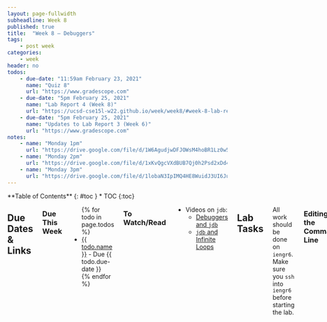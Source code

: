 ```yaml
---
layout: page-fullwidth
subheadline: Week 8
published: true
title:  "Week 8 – Debuggers"
tags:
    - post week
categories:
    - week
header: no
todos:
    - due-date: "11:59am February 23, 2021"
      name: "Quiz 8"
      url: "https://www.gradescope.com"
    - due-date: "5pm February 25, 2021"
      name: "Lab Report 4 (Week 8)"
      url: "https://ucsd-cse15l-w22.github.io/week/week8/#week-8-lab-report"
    - due-date: "5pm February 25, 2021"
      name: "Updates to Lab Report 3 (Week 6)"
      url: "https://www.gradescope.com"
notes:
    - name: "Monday 1pm"
      url: "https://drive.google.com/file/d/1W6AgudjwDFJOWsM4hoBR1Lz0w5bb0ct7"
    - name: "Monday 2pm"
      url: "https://drive.google.com/file/d/1xKvQgcVXdBUB7Qj0h2Psd2xDd4TB-EbW"
    - name: "Monday 3pm"
      url: "https://drive.google.com/file/d/1lobaN3IpIMQ4HE8WuidJ3UI6Ju6wk16J"
---
```


<div class="row">
<div class="medium-4 medium-push-8 columns" markdown="1">
<div class="panel radius fixed-toc"  data-options="sticky_on:large" markdown="1">
**Table of Contents**
{: #toc }
*  TOC
{:toc}
</div>
</div><!-- /.medium-4.columns -->

<div class="medium-8 medium-pull-4 columns" markdown="1">

## Due Dates & Links

### Due This Week

<ul>
{% for todo in page.todos %}
<li><a href="{{ todo.url }}">{{ todo.name }}</a> - Due {{ todo.due-date }}</li>
{% endfor %}
</ul>

### To Watch/Read

- Videos on `jdb`:
    - [Debuggers and `jdb`](https://www.youtube.com/watch?v=0Olg_U0Su_I)
    - [`jdb` and Infinite Loops](https://youtu.be/AFkUAwvPTGA)

## Lab Tasks

All work should be done on `iengr6`. Make sure you `ssh` into `iengr6` before starting the lab. 

### Editing at the Command Line

**Everyone** should do this; it's skill practice that you all need.

Clone (or pull if you've already cloned) **your** copy of
`week8lab` onto ieng6. We have provided you think link here:
[week8lab](https://github.com/ucsd-cse15l-f23/week8lab.git)

Make sure you can use `javac -cp .:lib/hamcrest-core-1.3.jar:lib/junit-4.13.2.jar *.java` to build it and `java -cp .:lib/hamcrest-core-1.3.jar:lib/junit-4.13.2.jar org.junit.runner.JUnitCore HandlerTests` run your tests. Note that since you last saw ChatServer, our devs have updated a key known bug where the main method did not match the name of the java file. It has since been fixed and the main method is now `ChatServer`. Our devs have also added more functionality such as emoji handling and sentiment analysis.

Still on your own, open the test file by giving it as an argument to `vim`, like
`vim HandlerTests.java` (you might need to `cd` into the repository
directory first). Add a test using the vim editing commands you learned, then
save, quit, and rerun the tests.

You've just done programming entirely on ieng6; you didn't need VScode at all,
just a terminal!

As a group, discuss and **write in notes**:

- What were two things you thought were annoying about using Vim? Be specific.
- What were two things you thought were cool about using Vim? Be specific.

### git branches

Do this part as a group, while logged into someone's account on `ieng6`. Here we will look at a branch in our code that is currently in developement and a work in progress. You and your group have been tasked with testing the new beta branch adding even more functionality to the ChatServer you just pulled.

1. Make sure you are in the `week8lab` folder and run `git branch` to see the current branch we are in and `git branch -a` to list all available branches. Take a screenshot of these commands and add them to your lab report.
2. Notice the presence of the `week8sprint` branch which is only available remotely. We will want to checkout the the new `week8sprint` branch by running `git checkout week8sprint`. Note that this will only switch our branches and not update our files. We will need to run a fresh pull inorder to update our files. Let's do that by running `git pull` and verify our branch by running another `git branch`. Go ahead and take a screenshot of these steps and add them to your document. Discuss with your group members and write a short summary of what you just did in steps 1-2.

### Using a Debugger
3. We will now want to recompile our code. Run </br>`javac -cp .:lib/hamcrest-core-1.3.jar:lib/junit-4.13.2.jar *.java` </br> and </br>`java -cp .:lib/hamcrest-core-1.3.jar:lib/junit-4.13.2.jar org.junit.runner.JUnitCore HandlerTests` </br>Notice that we have test failures.
3. ## Use `jdb` with `ChatServer` to run _just that chathistory file_ from the command line using the `main` method of `ChatServer`. Take use `jdb` commands to get the following information and take screenshots of it:
    - The stack trace when the exception is happening
    - The local variables in `getLinks` when the exception is happening
4. Next, use `jdb` to run the JUnit tests.You can refer to the lecture videos for a good way to
do this. Again, use `jdb` commands to find:
    - The stack trace when the exception is happening
    - The local variables in `getLinks` when the exception is happening

Then, diagnose and fix the bug so that all the tests pass. Make a commit with
the fix and push it, then link to the commit in your notes.


Write down in notes answers to these additional questions:

- What is information that you were able to get via `jdb` that you would be
unable to get via the stack trace of the exception?
- What are some pros and cons of using `jdb` to get information vs. adding print
statements to do so?
- Discuss the `findCloseParen` method – are there other places in parsing
markdown where a method like this may be useful?


### More Debugger Uses

Switch to another student to screenshare, still using `ieng6`.

Change `findCloseParen` so that it has an infinite loop (for example, remove the
increment `closeParen++`, or change the condition). Re-run `make test` and
verify that a test is in an infinite loop.

Practice using `jdb` with `suspend` to pause the program and show the stack
trace during the loop. You should be able to identify:

- Which test is triggering the infinite loop
- Which line the program stopped on when the program was `suspend`ed
- What the current values of all the variables are in `getCloseParen` at the
moment the program suspended

Take a screenshot or copy/paste of your `jdb` session and indicate in your notes
each of the three items above and how your `jdb` session informs you of that.


## Week 8 Lab Report

Consider the following chat histories between the professors:

### Snippet 1

```
[Joe]: Hey, did you hear about the Java developer who walked into a bar?

[Edwin]: No, what happened?

[Joe]: He said, "Give me a strong cup of Java! And make it Object-Oriented!" ☕️😄

[Onat]: Haha, that's a good one, Joe! Speaking of Java, did you know that Monty Python's Holy Grail was written in Java?

[Edwin]: Really? I thought it was written in Python!

[Onat]: Well, that would make more sense, wouldn't it? But it seems they had a "Java Holy Grail" moment! 🏆😂

[Joe]: And let's not forget the Java programmers who always have to deal with "NullPointerExceptions."

[Edwin]: Yeah, they're like the Knights Who Say "Null"! They're always on a quest to find that elusive object.

[Onat]: True, true! And when they finally find it, they shout, "Eureka!" just like Archimedes.

[Joe]: Haha, the life of a Java developer can be quite the adventure, just like a Monty Python sketch!

[Edwin]: Indeed! But at the end of the day, we all know that "The Spam of Java is not a valid beverage!" 🍖🚫☕️

[Onat]: Well said, Edwin! Let's keep the Java and Python jokes rolling, and help our student's code be as legendary as a Monty Python tale! 😄🐍👨‍💻
```

### Snippet 2

```
[Onat]: Hey guys, have do you know why the chicken crossed the road?

[Edwin]: Was it late to class?

[Joe]: To get to the other side?

[Onat]: No, to escape the Ministry of Silly Walks! 😄

[Edwin]: And did you hear about the lumberjack who wanted to be a dentist?

[Onat]: Nope, what happened?

[Edwin]: He got tired of the daily grind! 🌲😁

[Joe]: That's a good one, Edwin! But let me tell you about the time I tried to buy a shrubbery for my garden...

[Onat]: A shrubbery, you say? Did the Knights Who Say "Ni" give you a hard time?

[Joe]: They did! They demanded a sacrifice of... a herring! 🐟

[Edwin]: Well, that's not too bad. At least they didn't ask for a dead parrot. 🦜

[Onat]: Ah, the dead parrot sketch! I love how they could turn the most ordinary situations into comedy gold.

[Joe]: Absolutely! It's like their humor is a cross between a witty intellectual and a three-headed knight!

[Joe]: Agreed! Now, let's not be too silly and get back to work before we end up in a sketch ourselves. 😄
```

### Snippet 3

```
[Joe]: Hey, have you heard about the Java bug that's as elusive as the Force?

[Edwin]: No, tell me more!

[Joe]: Well, it's like a Jedi mind trick. It only appears when you're not looking for it! 🧙‍♂️

[Onat]: Haha, that sounds like a classic Java bug. But you know what's even more mysterious? Jar Jar Binks's role in Star Wars!

[Edwin]: Oh, Jar Jar... He's the real mystery of the galaxy. Maybe he's secretly a Java developer trying to fix bugs in the codebase.

[Joe]: Or perhaps he's a Sith Lord in disguise, using the Dark Side of the Force to cause those Java bugs!

[Onat]: That would explain a lot! "Meesa causing bugs, oopsie!" 😂

[Edwin]: And when you finally find a solution to a tricky Java bug, it's like saying, "These aren't the bugs you're looking for!"

[Joe]: Absolutely! You wave your hand and hope the bug disappears. But it usually doesn't work that way.

[Onat]: Well, as they say in the Java world, "May the stack trace be with you!" 🚀🌌

[Edwin]: Haha, that's the programmer's version of "May the Force be with you!" Let's hope we can teach our students to squash those Java bugs and keep the galaxy safe from code errors!

[Joe]: Agreed! And may our code be as strong as the Force itself. 🤖👾💻
```

For **each** snippet, add a test both to **your** implementation of
markdown-parse, _and_ the implementation you reviewed in week 7. Run the tests and show
the results of running the tests on each. This means you should add a total of
**6** test methods (3 to your implementation and 3 to the one you reviewed).

This means you will need to clone and run both your implementation and the one
you reviewed in week 7, make some small edits, and run them both.

Your report should include:

- A link to your markdown-parse repository and a link to the one you reviewed in week 7
- For each test above:
    - Decide on what it _should_ produce by using either VScode preview or [the CommonMark demo site](https://spec.commonmark.org/dingus/)
    - Showing the code in `MarkdownParseTest.java` for how you turned it into a test
    - For **your implementation**, the corresponding output when running the
    tests; if it passed, say so. If it didn't pass, show the specific part of
    the JUnit output that shows the test failure.
    - For **the implementation you reviewed in Week 7**, the corresponding output when running the
    tests; if it passed, say so. If it didn't pass, show the specific part of
    the JUnit output that shows the test failure.
- Answer the following questions with 2-3 sentences each:
    - Do you think there is a small (<10 lines) code change that will make your
    program work for snippet 1 and all related cases that use inline code with
    backticks? If yes, describe the code change. If not, describe why it would
    be a more involved change.
    - Do you think there is a small (<10 lines) code change that will make your
    program work for snippet 2 and all related cases that nest parentheses,
    brackets, and escaped brackets? If yes, describe the code change. If not,
    describe why it would be a more involved change.
    - Do you think there is a small (<10 lines) code change that will make your
    program work for snippet 3 and all related cases that have newlines in
    brackets and parentheses? If yes, describe the code change. If not, describe
    why it would be a more involved change.


If you're using a direct clone to `ieng6`, you might find it useful to give an
extra argument to `git clone` that specifies which directory to clone into, for
example:

```
$ git clone https://github.com/ucsd-cse15l-w22/markdown-parse markdown-parse-target-directory
```

Add your lab report as `lab-report-4-week-8` within the same Github pages lab
reports repository you've been using all quarter, and include all of the
elements above.

